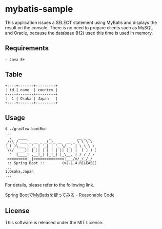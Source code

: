 # mybatis-sample
This application issues a SELECT statement using MyBatis and displays the result on the console.
There is no need to prepare clients such as MySQL and Oracle, because the database (H2) used this time is used in memory.

## Requirements
```
- Java 8+
```

## Table
```
+----+-------+---------+
| id | name  | country |
+----+-------+---------+
|  1 | Osaka | Japan   |
+----+-------+---------+
```

## Usage
```
$ ./gradlew bootRun
...
  .   ____          _            __ _ _
 /\\ / ___'_ __ _ _(_)_ __  __ _ \ \ \ \
( ( )\___ | '_ | '_| | '_ \/ _` | \ \ \ \
 \\/  ___)| |_)| | | | | || (_| |  ) ) ) )
  '  |____| .__|_| |_|_| |_\__, | / / / /
 =========|_|==============|___/=/_/_/_/
 :: Spring Boot ::        (v2.1.4.RELEASE)
...
1,Osaka,Japan
...
```

For details, please refer to the following link.

[Spring BootでMyBatisを使ってみる - Reasonable Code](https://reasonable-code.com/spring-boot-mybatis/)

## License
This software is released under the MIT License.

